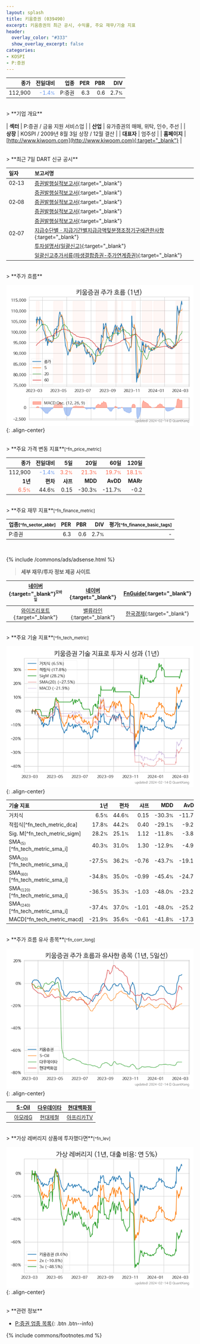 ```yaml
---
layout: splash
title: 키움증권 (039490)
excerpt: 키움증권의 최근 공시, 수익률, 주요 재무/기술 지표
header:
  overlay_color: "#333"
  show_overlay_excerpt: false
categories:
- KOSPI
- P:증권
---
```


| **종가** | **전일대비** | **업종** | **PER** | **PBR** | **DIV** |
| -------: | -----------: | -------: | ------: | ------: | ------: |
| 112,900 | <span style="color: cornflowerblue">-1.4<small>%</small></span> | P:증권 | 6.3 | 0.6 | 2.7<small>%</small> |

<!-- more -->

<br>
> **기업 개요**<a id="company"></a>

| <span style="white-space:nowrap;">**섹터**</span> | P:증권 / 금융 지원 서비스업 |
| <span style="white-space:nowrap;">**산업**</span> | 유가증권의 매매, 위탁, 인수, 주선 |
| <span style="white-space:nowrap;">**상장**</span> | KOSPI / 2009년 8월 3일 상장 / 12월 결산 |
| <span style="white-space:nowrap;">**대표자**</span> | 엄주성 |
| <span style="white-space:nowrap;">**홈페이지**</span> | [http://www.kiwoom.com](http://www.kiwoom.com){:target="_blank"} |

<br>
> **최근 7일 DART 신규 공시**<a id="dart"></a>

| **일자** |      | **보고서명** |
| :------- | :--- | :----------- |
| 02&#x2011;13 | | [증권발행실적보고서](https://dart.fss.or.kr/dsaf001/main.do?rcpNo=20240213000852){:target="_blank"} |
|  | | [증권발행실적보고서](https://dart.fss.or.kr/dsaf001/main.do?rcpNo=20240213000793){:target="_blank"} |
| 02&#x2011;08 | | [증권발행실적보고서](https://dart.fss.or.kr/dsaf001/main.do?rcpNo=20240208000940){:target="_blank"} |
|  | | [증권발행실적보고서](https://dart.fss.or.kr/dsaf001/main.do?rcpNo=20240208000880){:target="_blank"} |
|  | | [증권발행실적보고서](https://dart.fss.or.kr/dsaf001/main.do?rcpNo=20240208000182){:target="_blank"} |
| 02&#x2011;07 | | [지급수단별ㆍ지급기간별지급금액및분쟁조정기구에관한사항](https://dart.fss.or.kr/dsaf001/main.do?rcpNo=20240207000922){:target="_blank"} |
|  | | [투자설명서(일괄신고)](https://dart.fss.or.kr/dsaf001/main.do?rcpNo=20240207000788){:target="_blank"} |
|  | | [일괄신고추가서류(파생결합증권-주가연계증권)](https://dart.fss.or.kr/dsaf001/main.do?rcpNo=20240207000773){:target="_blank"} |

<br>
> **주가 흐름**<a id="price"></a>

![039490](/stock/images/039490.png){: .align-center}

<br>
> **주요 가격 변동 지표**<small>[^fn_price_metric]</small>

| **종가** | **전일대비** | **5일** | **20일** | **60일** | **120일** |
| -------: | -----------: | ------: | -------: | -------: | --------: |
| 112,900 | <span style="color: cornflowerblue">-1.4<small>%</small></span> | <span style="color: tomato">3.2<small>%</small></span> | <span style="color: tomato">21.3<small>%</small></span> | <span style="color: tomato">19.7<small>%</small></span> | <span style="color: tomato">18.1<small>%</small></span> |
| **1년** | **편차** | **샤프** | **MDD** | **AvDD** | **MARr** |
| <span style="color: tomato">6.5<small>%</small></span> | 44.6<small>%</small> | 0.15 | -30.3<small>%</small> | -11.7<small>%</small> | -0.2 |

<br>
> **주요 재무 지표**<small>[^fn_finance_metric]</small>

| **업종**<small>[^fn_sector_abbr]</small> | **PER** | **PBR** | **DIV** | **평가**<small>[^fn_finance_basic_tags]</small> |
| :--------------------------------------- | ------: | ------: | ------: | ----------------------------------------------: |
| P:증권 | 6.3 | 0.6 | 2.7<small>%</small> | - |

<br>

{% include /commons/ads/adsense.html %}

> **세부 재무/투자 정보 제공 사이트**

| [네이버](https://m.stock.naver.com/domestic/stock/039490/finance/summary){:target="_blank"}<sup><small>모바일</small></sup> | [네이버](https://finance.naver.com/item/coinfo.naver?code=039490){:target="_blank"} | [FnGuide](https://comp.fnguide.com/SVO2/ASP/SVD_Invest.asp?gicode=A039490&MenuYn=Y){:target="_blank"} |
| :---: | :---: | :---: |
| [와이즈리포트](https://comp.wisereport.co.kr/company/c1040001.aspx?cmp_cd=039490){:target="_blank"} | [밸류라인](https://www.valueline.co.kr/finance/summary/039490){:target="_blank"} | [한국경제](https://markets.hankyung.com/stock/039490/financial-summary){:target="_blank"} |

<br>
> **주요 기술 지표**<small>[^fn_tech_metric]</small>


![039490](/stock/images/039490_tech.png){: .align-center}

| **기술 지표** | **1년** | **편차** | **샤프** | **MDD** | **AvDD** |
| :------------ | ------: | -----------: | -------: | ------: | -------: |
| 거치식 | 6.5<small>%</small> | 44.6<small>%</small> | 0.15 | -30.3<small>%</small> | -11.7<small>%</small> |
| 적립식[^fn_tech_metric_dca] | 17.8<small>%</small> | 44.2<small>%</small> | 0.40 | -29.1<small>%</small> | -9.2<small>%</small> |
| Sig. M[^fn_tech_metric_sigm] | 28.2<small>%</small> | 25.1<small>%</small> | 1.12 | -11.8<small>%</small> | -3.8<small>%</small> |
| SMA<small><sub>(5)</sub></small>[^fn_tech_metric_sma_i] | 40.3<small>%</small> | 31.0<small>%</small> | 1.30 | -12.9<small>%</small> | -4.9<small>%</small> |
| SMA<small><sub>(20)</sub></small>[^fn_tech_metric_sma_i] | -27.5<small>%</small> | 36.2<small>%</small> | -0.76 | -43.7<small>%</small> | -19.1<small>%</small> |
| SMA<small><sub>(60)</sub></small>[^fn_tech_metric_sma_i] | -34.8<small>%</small> | 35.0<small>%</small> | -0.99 | -45.4<small>%</small> | -24.7<small>%</small> |
| SMA<small><sub>(120)</sub></small>[^fn_tech_metric_sma_i] | -36.5<small>%</small> | 35.3<small>%</small> | -1.03 | -48.0<small>%</small> | -23.2<small>%</small> |
| SMA<small><sub>(240)</sub></small>[^fn_tech_metric_sma_i] | -37.4<small>%</small> | 37.0<small>%</small> | -1.01 | -48.0<small>%</small> | -25.2<small>%</small> |
| MACD[^fn_tech_metric_macd] | -21.9<small>%</small> | 35.6<small>%</small> | -0.61 | -41.8<small>%</small> | -17.3<small>%</small> |

<br>
> **주가 흐름 유사 종목**<a id="corr"></a><small>[^fn_corr_long]</small>

![039490](/stock/images/039490_corr.png){: .align-center}

|       | [S-Oil](/010950/) | [다우데이타](/032190/) | [현대백화점](/069960/) |
| :---: | :------------------------------------: | :------------------------------------: | :------------------------------------: |
|       | [아모레G](/002790/) | [현대제철](/004020/) | [아프리카TV](/067160/) |

<br>
> **가상 레버리지 상품에 투자했다면**<a id="2x"></a><small>[^fn_lev]</small>

![039490](/stock/images/039490_2x.png){: .align-center}

<br>
> **관련 정보**

- [P:증권 업종 목록](/stats/sector/kospi_업종_증권_종목/){: .btn .btn--info}

{% include commons/footnotes.md %}